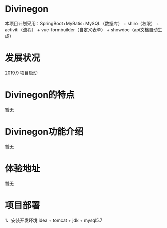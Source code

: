 # Divinegon
本项目计划采用：SpringBoot+MyBatis+MySQL（数据库）  + shiro（权限） +  activiti（流程） + vue-formbuilder（自定义表单） + showdoc（api文档自动生成）

# 发展状况

2019.9  项目启动

# Divinegon的特点

暂无

# Divinegon功能介绍

暂无

# 体验地址

暂无

# 项目部署

1、安装开发环境 idea + tomcat + jdk + mysql5.7
    